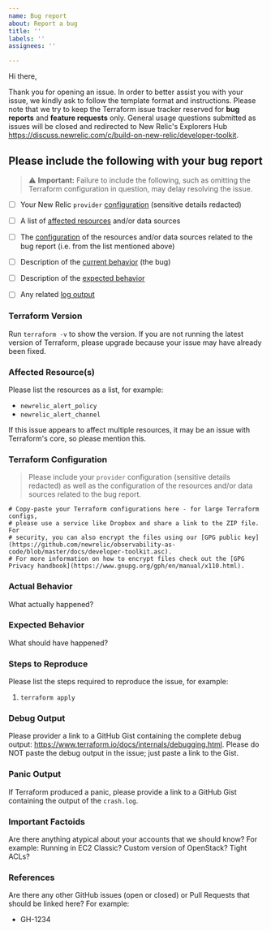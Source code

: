 ```yaml
---
name: Bug report
about: Report a bug
title: ''
labels: ''
assignees: ''

---
```


Hi there,

Thank you for opening an issue. In order to better assist you with your issue, we kindly ask to follow the template format and instructions. Please note that we try to keep the Terraform issue tracker reserved for **bug reports** and **feature requests** only. General usage questions submitted as issues will be closed and redirected to New Relic's Explorers Hub https://discuss.newrelic.com/c/build-on-new-relic/developer-toolkit.

## Please include the following with your bug report

> :warning: **Important:** Failure to include the following, such as omitting the Terraform configuration in question, may delay resolving the issue.

- [ ] Your New Relic `provider` [configuration](#terraform-configuration-files) (sensitive details redacted)
- [ ] A list of [affected resources](#affected-resources) and/or data sources
- [ ] The [configuration](#terraform-configuration-files) of the resources and/or data sources related to the bug report (i.e. from the list mentioned above)
- [ ] Description of the [current behavior](#actual-behavior) (the bug)
- [ ] Description of the [expected behavior](#expected-behavior)
- [ ] Any related [log output](#debug-output)


### Terraform Version
Run `terraform -v` to show the version. If you are not running the latest version of Terraform, please upgrade because your issue may have already been fixed.

### Affected Resource(s)
Please list the resources as a list, for example:
- `newrelic_alert_policy`
- `newrelic_alert_channel`

If this issue appears to affect multiple resources, it may be an issue with Terraform's core, so please mention this.

### Terraform Configuration
> Please include your `provider` configuration (sensitive details redacted) as well as the configuration of the resources and/or data sources related to the bug report.
```hcl
# Copy-paste your Terraform configurations here - for large Terraform configs,
# please use a service like Dropbox and share a link to the ZIP file. For
# security, you can also encrypt the files using our [GPG public key](https://github.com/newrelic/observability-as-code/blob/master/docs/developer-toolkit.asc).
# For more information on how to encrypt files check out the [GPG Privacy handbook](https://www.gnupg.org/gph/en/manual/x110.html).
```

### Actual Behavior
What actually happened?

### Expected Behavior
What should have happened?

### Steps to Reproduce
Please list the steps required to reproduce the issue, for example:
1. `terraform apply`

### Debug Output
Please provider a link to a GitHub Gist containing the complete debug output: https://www.terraform.io/docs/internals/debugging.html. Please do NOT paste the debug output in the issue; just paste a link to the Gist.

### Panic Output
If Terraform produced a panic, please provide a link to a GitHub Gist containing the output of the `crash.log`.

### Important Factoids
Are there anything atypical about your accounts that we should know? For example: Running in EC2 Classic? Custom version of OpenStack? Tight ACLs?

### References
Are there any other GitHub issues (open or closed) or Pull Requests that should be linked here? For example:
- GH-1234
